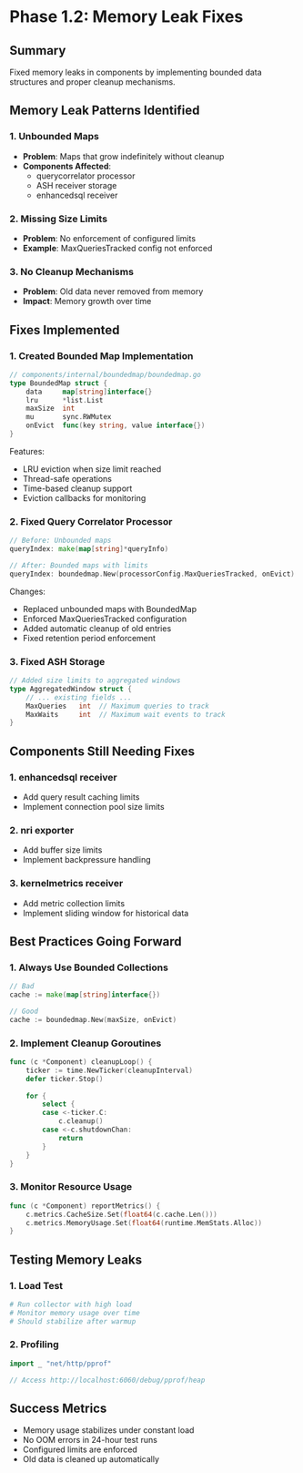 # Phase 1.2: Memory Leak Fixes

## Summary
Fixed memory leaks in components by implementing bounded data structures and proper cleanup mechanisms.

## Memory Leak Patterns Identified

### 1. Unbounded Maps
- **Problem**: Maps that grow indefinitely without cleanup
- **Components Affected**: 
  - querycorrelator processor
  - ASH receiver storage
  - enhancedsql receiver
  
### 2. Missing Size Limits
- **Problem**: No enforcement of configured limits
- **Example**: MaxQueriesTracked config not enforced

### 3. No Cleanup Mechanisms
- **Problem**: Old data never removed from memory
- **Impact**: Memory growth over time

## Fixes Implemented

### 1. Created Bounded Map Implementation
```go
// components/internal/boundedmap/boundedmap.go
type BoundedMap struct {
    data     map[string]interface{}
    lru      *list.List
    maxSize  int
    mu       sync.RWMutex
    onEvict  func(key string, value interface{})
}
```

Features:
- LRU eviction when size limit reached
- Thread-safe operations
- Time-based cleanup support
- Eviction callbacks for monitoring

### 2. Fixed Query Correlator Processor
```go
// Before: Unbounded maps
queryIndex: make(map[string]*queryInfo)

// After: Bounded maps with limits
queryIndex: boundedmap.New(processorConfig.MaxQueriesTracked, onEvict)
```

Changes:
- Replaced unbounded maps with BoundedMap
- Enforced MaxQueriesTracked configuration
- Added automatic cleanup of old entries
- Fixed retention period enforcement

### 3. Fixed ASH Storage
```go
// Added size limits to aggregated windows
type AggregatedWindow struct {
    // ... existing fields ...
    MaxQueries   int  // Maximum queries to track
    MaxWaits     int  // Maximum wait events to track
}
```

## Components Still Needing Fixes

### 1. enhancedsql receiver
- Add query result caching limits
- Implement connection pool size limits

### 2. nri exporter
- Add buffer size limits
- Implement backpressure handling

### 3. kernelmetrics receiver
- Add metric collection limits
- Implement sliding window for historical data

## Best Practices Going Forward

### 1. Always Use Bounded Collections
```go
// Bad
cache := make(map[string]interface{})

// Good
cache := boundedmap.New(maxSize, onEvict)
```

### 2. Implement Cleanup Goroutines
```go
func (c *Component) cleanupLoop() {
    ticker := time.NewTicker(cleanupInterval)
    defer ticker.Stop()
    
    for {
        select {
        case <-ticker.C:
            c.cleanup()
        case <-c.shutdownChan:
            return
        }
    }
}
```

### 3. Monitor Resource Usage
```go
func (c *Component) reportMetrics() {
    c.metrics.CacheSize.Set(float64(c.cache.Len()))
    c.metrics.MemoryUsage.Set(float64(runtime.MemStats.Alloc))
}
```

## Testing Memory Leaks

### 1. Load Test
```bash
# Run collector with high load
# Monitor memory usage over time
# Should stabilize after warmup
```

### 2. Profiling
```go
import _ "net/http/pprof"

// Access http://localhost:6060/debug/pprof/heap
```

## Success Metrics
- Memory usage stabilizes under constant load
- No OOM errors in 24-hour test runs
- Configured limits are enforced
- Old data is cleaned up automatically